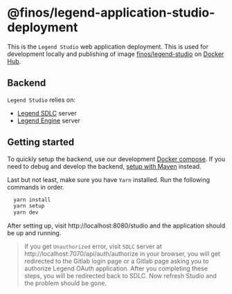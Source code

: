 # @finos/legend-application-studio-deployment

This is the `Legend Studio` web application deployment. This is used for development locally and publishing of image [finos/legend-studio](https://hub.docker.com/r/finos/legend-studio) on [Docker Hub](https://hub.docker.com/).

## Backend

`Legend Studio` relies on:

- [Legend SDLC](https://github.com/finos/legend-sdlc) server
- [Legend Engine](https://github.com/finos/legend-engine) server

## Getting started

To quickly setup the backend, use our development [Docker compose](./fixtures/legend-docker-setup/studio-dev-setup/README.md). If you need to debug and develop the backend, [setup with Maven](https://legend.finos.org/docs/getting-started/installation-guide#maven-install) instead.

Last but not least, make sure you have `Yarn` installed. Run the following commands in order.

```bash
  yarn install
  yarn setup
  yarn dev
```

After setting up, visit http://localhost:8080/studio and the application should be up and running.

> If you get `Unauthorized` error, visit `SDLC` server at http://localhost:7070/api/auth/authorize in your browser, you will get redirected to the Gitlab login page or a Gitlab page asking you to authorize Legend OAuth application. After you completing these steps, you will be redirected back to SDLC. Now refresh Studio and the problem should be gone.
